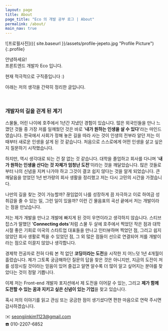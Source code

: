 ```yaml
---
layout: page
title: About
page_title: "Eco 의 개발 공부 로그 | About"
permalink: /about/
main_nav: true
---
```


![프로필사진]({{ site.baseurl }}/assets/profile-jepeto.jpg "Profile Picture"){:.profile}

안녕하세요!  
프론트엔드 개발자 Eco 입니다.

현재 적극적으로 구직중입니다 :)

아래는 저의 생각을 간략히 정리한 글입니다.

<br />

### 개발자의 길을 걷게 된 계기

스물둘, 어린 나이에 호주에서 1년간 지냈던 경험이 있습니다. 많은 외국인들을 만나 느꼈던 것들 중 가장 저를 일깨웠던 것은 바로 '**내가 원하는 인생을 살 수 있다**'라는 마인드였습니다. 한국에서 사회가 정해 놓은 길을 따라 사는 것이 인생의 전부라 알던 저는 이때부터 새로운 인생을 살게 된 것 같습니다. 처음으로 스스로에게 어떤 인생을 살고 싶은지 질문하기 시작했습니다.

하지만, 역시 생각대로 되는 건 잘 없는 것 같습니다. 대학을 졸업하고 회사를 다니며 '**내가 원하는 인생을 산다는 것 자체가 엄청난 도전**'이라는 것을 깨달았습니다. 많은 것들로부터 나의 신념을 지켜 나가야 하고 그것이 결코 쉽지 않다는 것을 알게 되었습니다. 큰 깨달음을 얻었던 1년 반가량의 회사 생활을 정리했고 저는 다시 고민의 시간을 가졌습니다.

나만의 길을 찾는 것이 가능할까? 끊임없이 나를 성장하게 끔 자극하고 이로 하여금 성취감을 줄 수 있는 일, 그런 일이 있을까? 이런 긴 물음표의 곡선 끝에서 저는 개발이라는 점을 만났습니다.

저는 제가 개발을 만나고 개발에 빠지게 된 것이 우연이라고 생각하지 않습니다. 스티브 잡스가 말했던 '**Connecting dots**'처럼 스물 두 살에 호주에서 찍었던 작은 점과 대학 시절 좋은 기회로 미국의 스타트업 대표들을 만나고 인터뷰하며 찍었던 점, 그리고 쉽지 않았던 회사 생활로 찍을 수 있었던 점, 그 외 많은 점들이 선으로 연결되어 저를 개발이라는 점으로 이끌지 않았나 생각합니다.

경제학 전공자로 전혀 다뤄 본 적 없던 **코딩이라는 도전**을 시작한 지 어느덧 1년 4개월이 흘렀습니다. 제가 그토록 궁금해하던 질문의 답을 찾은 것은 아니지만, 지금의 도전이 저를 성장시킬 것이라는 믿음이 있어 즐겁고 알면 알수록 더 많이 알고 싶어지는 분야를 찾았다는 것이 정말 기쁩니다.

이제 저는 Front-end 개발자 포지션에서 제 도전을 이어갈 수 있는, 그리고 **제가 함께 도전할 수 있는 꿈과 지키고 싶은 신념이 있는 기업**을 찾고 있습니다.

혹시 저의 이야기를 읽고 관심 또는 궁금한 점이 생기셨다면 편한 마음으로 연락 주시면 감사하겠습니다.

✉️ seongjinkim1123@gmail.com  
☎️ 010-2207-6852
